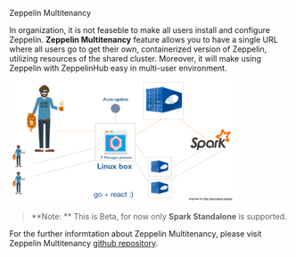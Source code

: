 <font class="header-font">Zeppelin Multitenancy</font>

In organization, it is not feaseble to make all users install and configure Zeppelin.
**Zeppelin Multitenancy** feature allows you to have a single URL where all users go to get their own, containerized version of Zeppelin, utilizing resources of the shared cluster. Moreover, it will make using Zeppelin with ZeppelinHub easy in multi-user environment.

<img src="../img/zeppelin_multitenancy.png" class="image-box" width="80%" height="80%"/>

> **Note: ** This is Beta, for now only **Spark Standalone** is supported. 

For the further informtation about Zeppelin Multitenancy, please visit Zeppelin Multitenancy [github repository](https://github.com/NFLabs/z-manager/tree/master/multitenancy).


